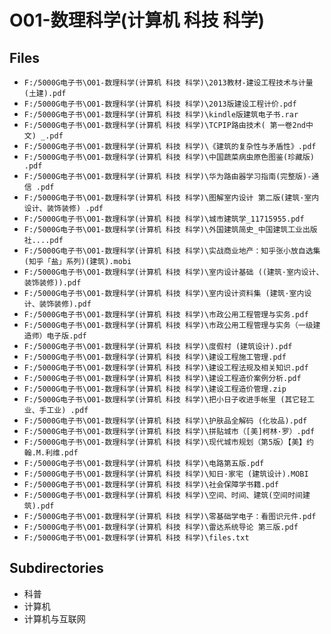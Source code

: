 # O01-数理科学(计算机 科技 科学)

## Files

- `F:/5000G电子书\O01-数理科学(计算机 科技 科学)\2013教材-建设工程技术与计量(土建).pdf`
- `F:/5000G电子书\O01-数理科学(计算机 科技 科学)\2013版建设工程计价.pdf`
- `F:/5000G电子书\O01-数理科学(计算机 科技 科学)\kindle版建筑电子书.rar`
- `F:/5000G电子书\O01-数理科学(计算机 科技 科学)\TCPIP路由技术( 第一卷2nd中文) _.pdf`
- `F:/5000G电子书\O01-数理科学(计算机 科技 科学)\《建筑的复杂性与矛盾性》.pdf`
- `F:/5000G电子书\O01-数理科学(计算机 科技 科学)\中国蔬菜病虫原色图鉴(珍藏版) .pdf`
- `F:/5000G电子书\O01-数理科学(计算机 科技 科学)\华为路由器学习指南(完整版)-通信 .pdf`
- `F:/5000G电子书\O01-数理科学(计算机 科技 科学)\图解室内设计 第二版(建筑·室内设计、装饰装修) .pdf`
- `F:/5000G电子书\O01-数理科学(计算机 科技 科学)\城市建筑学_11715955.pdf`
- `F:/5000G电子书\O01-数理科学(计算机 科技 科学)\外国建筑简史_中国建筑工业出版社....pdf`
- `F:/5000G电子书\O01-数理科学(计算机 科技 科学)\实战商业地产：知乎张小放自选集 (知乎「盐」系列)(建筑).mobi`
- `F:/5000G电子书\O01-数理科学(计算机 科技 科学)\室内设计基础 ((建筑·室内设计、装饰装修)).pdf`
- `F:/5000G电子书\O01-数理科学(计算机 科技 科学)\室内设计资料集 (建筑·室内设计、装饰装修).pdf`
- `F:/5000G电子书\O01-数理科学(计算机 科技 科学)\市政公用工程管理与实务.pdf`
- `F:/5000G电子书\O01-数理科学(计算机 科技 科学)\市政公用工程管理与实务（一级建造师）电子版.pdf`
- `F:/5000G电子书\O01-数理科学(计算机 科技 科学)\度假村 (建筑设计).pdf`
- `F:/5000G电子书\O01-数理科学(计算机 科技 科学)\建设工程施工管理.pdf`
- `F:/5000G电子书\O01-数理科学(计算机 科技 科学)\建设工程法规及相关知识.pdf`
- `F:/5000G电子书\O01-数理科学(计算机 科技 科学)\建设工程造价案例分析.pdf`
- `F:/5000G电子书\O01-数理科学(计算机 科技 科学)\建设工程造价管理.zip`
- `F:/5000G电子书\O01-数理科学(计算机 科技 科学)\把小日子收进手帐里 (其它轻工业、手工业) .pdf`
- `F:/5000G电子书\O01-数理科学(计算机 科技 科学)\护肤品全解码 (化妆品).pdf`
- `F:/5000G电子书\O01-数理科学(计算机 科技 科学)\拼贴城市（[美]柯林·罗）.pdf`
- `F:/5000G电子书\O01-数理科学(计算机 科技 科学)\现代城市规划（第5版）【美】约翰.M.利维.pdf`
- `F:/5000G电子书\O01-数理科学(计算机 科技 科学)\电路第五版.pdf`
- `F:/5000G电子书\O01-数理科学(计算机 科技 科学)\知日·家宅 (建筑设计).MOBI`
- `F:/5000G电子书\O01-数理科学(计算机 科技 科学)\社会保障学书籍.pdf`
- `F:/5000G电子书\O01-数理科学(计算机 科技 科学)\空间、时间、建筑(空间时间建筑).pdf`
- `F:/5000G电子书\O01-数理科学(计算机 科技 科学)\零基础学电子：看图识元件.pdf`
- `F:/5000G电子书\O01-数理科学(计算机 科技 科学)\雷达系统导论 第三版.pdf`
- `F:/5000G电子书\O01-数理科学(计算机 科技 科学)\files.txt`

## Subdirectories

- 科普
- 计算机
- 计算机与互联网
